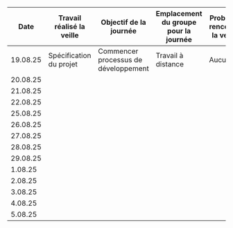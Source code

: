 | Date     | Travail réalisé la veille | Objectif de la journée | Emplacement du groupe pour la journée | Problèmes rencontrés la veille ? | Besoins particuliers ? |
|----------|---------------------------|------------------------|---------------------------------------|----------------------------------|------------------------|
|19.08.25|Spécification du projet    | Commencer processus de développement | Travail à distance      | Aucun                            |                       -|
|20.08.25|||||
|21.08.25|||||
|22.08.25|||||
|25.08.25|||||
|26.08.25|||||
|27.08.25|||||
|28.08.25|||||
|29.08.25|||||
|1.08.25|||||
|2.08.25|||||
|3.08.25|||||
|4.08.25|||||
|5.08.25|||||

